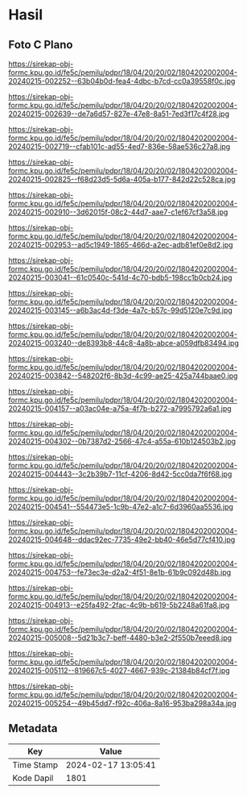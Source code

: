 # Hasil

## Foto C Plano

https://sirekap-obj-formc.kpu.go.id/fe5c/pemilu/pdpr/18/04/20/20/02/1804202002004-20240215-002252--63b04b0d-fea4-4dbc-b7cd-cc0a39558f0c.jpg

https://sirekap-obj-formc.kpu.go.id/fe5c/pemilu/pdpr/18/04/20/20/02/1804202002004-20240215-002639--de7a6d57-827e-47e8-8a51-7ed3f17c4f28.jpg

https://sirekap-obj-formc.kpu.go.id/fe5c/pemilu/pdpr/18/04/20/20/02/1804202002004-20240215-002719--cfab101c-ad55-4ed7-836e-58ae536c27a8.jpg

https://sirekap-obj-formc.kpu.go.id/fe5c/pemilu/pdpr/18/04/20/20/02/1804202002004-20240215-002825--f68d23d5-5d6a-405a-b177-842d22c528ca.jpg

https://sirekap-obj-formc.kpu.go.id/fe5c/pemilu/pdpr/18/04/20/20/02/1804202002004-20240215-002910--3d62015f-08c2-44d7-aae7-c1ef67cf3a58.jpg

https://sirekap-obj-formc.kpu.go.id/fe5c/pemilu/pdpr/18/04/20/20/02/1804202002004-20240215-002953--ad5c1949-1865-466d-a2ec-adb81ef0e8d2.jpg

https://sirekap-obj-formc.kpu.go.id/fe5c/pemilu/pdpr/18/04/20/20/02/1804202002004-20240215-003041--61c0540c-541d-4c70-bdb5-198cc1b0cb24.jpg

https://sirekap-obj-formc.kpu.go.id/fe5c/pemilu/pdpr/18/04/20/20/02/1804202002004-20240215-003145--a6b3ac4d-f3de-4a7c-b57c-99d5120e7c9d.jpg

https://sirekap-obj-formc.kpu.go.id/fe5c/pemilu/pdpr/18/04/20/20/02/1804202002004-20240215-003240--de8393b8-44c8-4a8b-abce-a059dfb83494.jpg

https://sirekap-obj-formc.kpu.go.id/fe5c/pemilu/pdpr/18/04/20/20/02/1804202002004-20240215-003842--548202f6-8b3d-4c99-ae25-425a744baae0.jpg

https://sirekap-obj-formc.kpu.go.id/fe5c/pemilu/pdpr/18/04/20/20/02/1804202002004-20240215-004157--a03ac04e-a75a-4f7b-b272-a7995792a6a1.jpg

https://sirekap-obj-formc.kpu.go.id/fe5c/pemilu/pdpr/18/04/20/20/02/1804202002004-20240215-004302--0b7387d2-2566-47c4-a55a-610b124503b2.jpg

https://sirekap-obj-formc.kpu.go.id/fe5c/pemilu/pdpr/18/04/20/20/02/1804202002004-20240215-004443--3c2b39b7-11cf-4206-8d42-5cc0da7f6f68.jpg

https://sirekap-obj-formc.kpu.go.id/fe5c/pemilu/pdpr/18/04/20/20/02/1804202002004-20240215-004541--554473e5-1c9b-47e2-a1c7-6d3960aa5536.jpg

https://sirekap-obj-formc.kpu.go.id/fe5c/pemilu/pdpr/18/04/20/20/02/1804202002004-20240215-004648--ddac92ec-7735-49e2-bb40-46e5d77cf410.jpg

https://sirekap-obj-formc.kpu.go.id/fe5c/pemilu/pdpr/18/04/20/20/02/1804202002004-20240215-004753--fe73ec3e-d2a2-4f51-8e1b-61b9c092d48b.jpg

https://sirekap-obj-formc.kpu.go.id/fe5c/pemilu/pdpr/18/04/20/20/02/1804202002004-20240215-004913--e25fa492-2fac-4c9b-b619-5b2248a61fa8.jpg

https://sirekap-obj-formc.kpu.go.id/fe5c/pemilu/pdpr/18/04/20/20/02/1804202002004-20240215-005008--5d21b3c7-beff-4480-b3e2-2f550b7eeed8.jpg

https://sirekap-obj-formc.kpu.go.id/fe5c/pemilu/pdpr/18/04/20/20/02/1804202002004-20240215-005112--819667c5-4027-4667-939c-21384b84cf7f.jpg

https://sirekap-obj-formc.kpu.go.id/fe5c/pemilu/pdpr/18/04/20/20/02/1804202002004-20240215-005254--49b45dd7-f92c-406a-8a16-953ba298a34a.jpg


## Metadata

| Key        | Value               |
| ---------- | ------------------- |
| Time Stamp | 2024-02-17 13:05:41 |
| Kode Dapil | 1801                |



